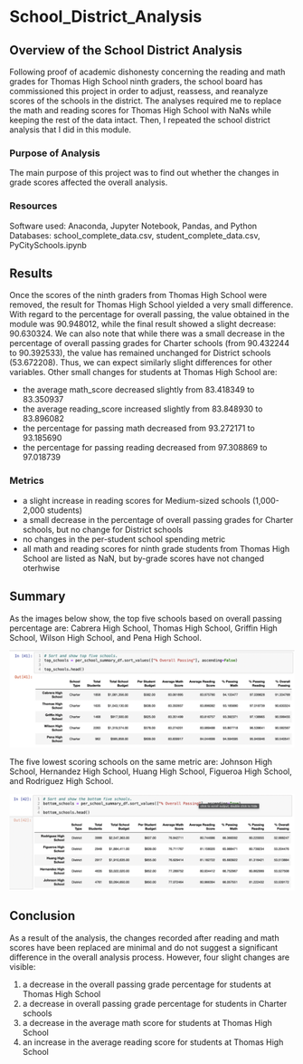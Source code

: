 # School_District_Analysis
## Overview of the School District Analysis
Following proof of academic dishonesty concerning the reading and math grades for Thomas High School ninth graders, the school board has commissioned this project in order to adjust, reassess, and reanalyze scores of the schools in the district. The analyses required me to replace the math and reading scores for Thomas High School with NaNs while keeping the rest of the data intact. Then, I repeated the school district analysis that I did in this module.

### Purpose of Analysis
The main purpose of this project was to find out whether the changes in grade scores affected the overall analysis.

### Resources
Software used: Anaconda, Jupyter Notebook, Pandas, and Python
Databases: school_complete_data.csv, student_complete_data.csv, PyCitySchools.ipynb

## Results
Once the scores of the ninth graders from Thomas High School were removed, the result for Thomas High School yielded a very small difference. With regard to the percentage for overall passing, the value obtained in the module was 90.948012, while the final result showed a slight decrease: 90.630324. We can also note that while there was a small decrease in the percentage of overall passing grades for Charter schools (from 90.432244 to 90.392533), the value has remained unchanged for District schools (53.672208). Thus, we can expect similarly slight differences for other variables. Other small changes for students at Thomas High School are:

* the average math_score decreased slightly from 83.418349 to 83.350937 
* the average reading_score increased slightly from 83.848930 to 83.896082 
* the percentage for passing math decreased from 93.272171 to 93.185690 
* the percentage for passing reading decreased from 97.308869 to 97.018739 

### Metrics
* a slight increase in reading scores for Medium-sized schools (1,000-2,000 students)
* a small decrease in the percentage of overall passing grades for Charter schools, but no change for District schools
* no changes in the per-student school spending metric
* all math and reading scores for ninth grade students from Thomas High School are listed as NaN, but by-grade scores have not changed oterhwise

## Summary
As the images below show, the top five schools based on overall passing percentage are: Cabrera High School, Thomas High School, Griffin High School, Wilson High School, and Pena High School.

![Screen Shot 2021-09-13 at 3.58.24 AM.png](https://github.com/Irina-Preotescu/School_District_Analysis/blob/1f82e2a5522b19138860aa2f2c84128c271138fe/Screen%20Shot%202021-09-13%20at%203.58.24%20AM.png)



The five lowest scoring schools on the same metric are: Johnson High School, Hernandez High School, Huang High School, Figueroa High School, and Rodriguez High School.

![Screen Shot 2021-09-13 at 3.58.55 AM.png](https://github.com/Irina-Preotescu/School_District_Analysis/blob/b302c5c62cf5383ea699b4fc00241783b3777b7e/Screen%20Shot%202021-09-13%20at%203.58.55%20AM.png)

## Conclusion
As a result of the analysis, the changes recorded after reading and math scores have been replaced are minimal and do not suggest a significant difference in the overall analysis process. However, four slight changes are visible:
1. a decrease in the overall passing grade percentage for students at Thomas High School
2. a decrease in overall passing grade percentage for students in Charter schools
3. a decrease in the average math score for students at Thomas High School
4. an increase in the average reading score for students at Thomas High School
